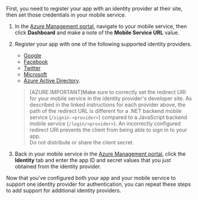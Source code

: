 ﻿
First, you need to register your app with an identity provider at their site, then set those credentials in your mobile service. 

1. In the [Azure Management portal], navigate to your mobile service, then click **Dashboard** and make a note of the **Mobile Service URL** value.

2. Register your app with one of the following supported identity providers. 

	* [Google](mobile-services-how-to-register-google-authentication.md)
	* [Facebook](mobile-services-how-to-register-facebook-authentication.md)
	* [Twitter](mobile-services-how-to-register-twitter-authentication.md)
	* [Microsoft](mobile-services-how-to-register-microsoft-authentication.md)
	* [Azure Active Directory](mobile-services-how-to-register-active-directory-authentication.md).  
	
    >[AZURE.IMPORTANT]Make sure to correctly set the redirect URI for your mobile service in the identity provider's developer site. As described in the linked instructions for each provider above, the path of the redirect URL is different for a .NET backend mobile service (`/signin-<provider>`) compared to a JavaScript backend mobile service (`/login/<provider>`). An incorrectly configured redirect URI prevents the client from being able to sign in to your app.
    <br/>Do not distribute or share the client secret.

3. Back in your mobile service in the [Azure Management portal], click the **Identity** tab and enter the app ID and secret values that you just obtained from the identity provider. 

Now that you've configured both your app and your mobile service to support one identity provider for authentication, you can repeat these steps to add support for additional identity providers.

[Azure Management portal]: https://manage.windowsazure.com/
